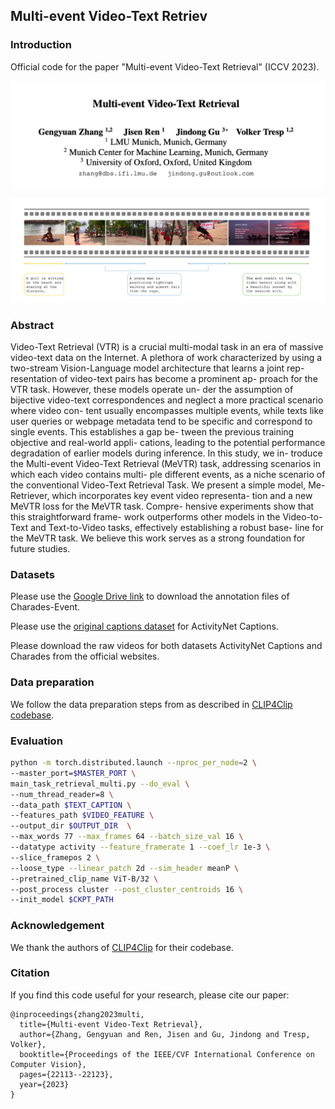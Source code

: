 ## Multi-event Video-Text Retriev

### Introduction
Official code for the paper "Multi-event Video-Text Retrieval" (ICCV 2023).

![Paper](assets/image.png)
<!-- arXiv: https://arxiv.org/abs/2108.13684 -->

![Alt text](assets/teaser.png)

### Abstract
Video-Text Retrieval (VTR) is a crucial multi-modal task in an era of massive video-text data on the Internet. A plethora of work characterized by using a two-stream Vision-Language model architecture that learns a joint rep- resentation of video-text pairs has become a prominent ap- proach for the VTR task. However, these models operate un- der the assumption of bijective video-text correspondences and neglect a more practical scenario where video con- tent usually encompasses multiple events, while texts like user queries or webpage metadata tend to be specific and correspond to single events. This establishes a gap be- tween the previous training objective and real-world appli- cations, leading to the potential performance degradation of earlier models during inference. In this study, we in- troduce the Multi-event Video-Text Retrieval (MeVTR) task, addressing scenarios in which each video contains multi- ple different events, as a niche scenario of the conventional Video-Text Retrieval Task. We present a simple model, Me- Retriever, which incorporates key event video representa- tion and a new MeVTR loss for the MeVTR task. Compre- hensive experiments show that this straightforward frame- work outperforms other models in the Video-to-Text and Text-to-Video tasks, effectively establishing a robust base- line for the MeVTR task. We believe this work serves as a strong foundation for future studies.

### Datasets
Please use the [Google Drive link](https://drive.google.com/drive/folders/18Jj8Ce5_La8Ev8E6FSfdI1oMQtvU1d_3?usp=sharing) to download the annotation files of Charades-Event.

Please use the [original captions dataset](https://cs.stanford.edu/people/ranjaykrishna/densevid/) for ActivityNet Captions. 

Please download the raw videos for both datasets ActivityNet Captions and Charades from the official websites.


### Data preparation
We follow the data preparation steps from as described in [CLIP4Clip codebase](https://github.com/ArrowLuo/CLIP4Clip#data-preparing).

### Evaluation
``` sh
python -m torch.distributed.launch --nproc_per_node=2 \
--master_port=$MASTER_PORT \
main_task_retrieval_multi.py --do_eval \
--num_thread_reader=8 \
--data_path $TEXT_CAPTION \
--features_path $VIDEO_FEATURE \
--output_dir $OUTPUT_DIR  \
--max_words 77 --max_frames 64 --batch_size_val 16 \
--datatype activity --feature_framerate 1 --coef_lr 1e-3 \
--slice_framepos 2 \
--loose_type --linear_patch 2d --sim_header meanP \
--pretrained_clip_name ViT-B/32 \
--post_process cluster --post_cluster_centroids 16 \
--init_model $CKPT_PATH
```

### Acknowledgement
We thank the authors of [CLIP4Clip](https://github.com/ArrowLuo/CLIP4Clip) for their codebase.

### Citation
If you find this code useful for your research, please cite our paper:
```
@inproceedings{zhang2023multi,
  title={Multi-event Video-Text Retrieval},
  author={Zhang, Gengyuan and Ren, Jisen and Gu, Jindong and Tresp, Volker},
  booktitle={Proceedings of the IEEE/CVF International Conference on Computer Vision},
  pages={22113--22123},
  year={2023}
}
```
